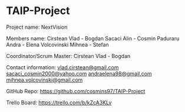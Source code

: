 # TAIP-Project

Project name: NextVision

Members name:
	Cirstean Vlad - Bogdan
	Sacaci Alin - Cosmin
	Paduraru Andra - Elena
	Volcovinski Mihnea - Stefan

Coordinator/Scrum Master: 
	Cirstean Vlad - Bogdan

Contact information:
	vlad.cirstean@gmail.com
	sacaci_cosmin2000@yahoo.com
	andraelena98@gmail.com
	mihnea.volcovinski@gmail.com

GitHub Repo: 
	https://github.com/cosmins97/TAIP-Project

Trello Board: 
	https://trello.com/b/kZcA3KLv
